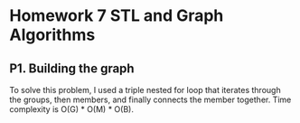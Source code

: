 # Homework 7 STL and Graph Algorithms

## P1. Building the graph 

To solve this problem, I used a triple nested for loop that iterates through the groups,
then members, and finally connects the member together. Time complexity is O(G) * O(M) * O(B).